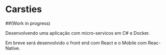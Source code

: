 # Carsties

##(Work in progress)

Desenvolvendo uma aplicação com micro-servicos em C# e Docker.

Em breve será desenvolvido o front end com React e o Mobile com Reac-Native.
